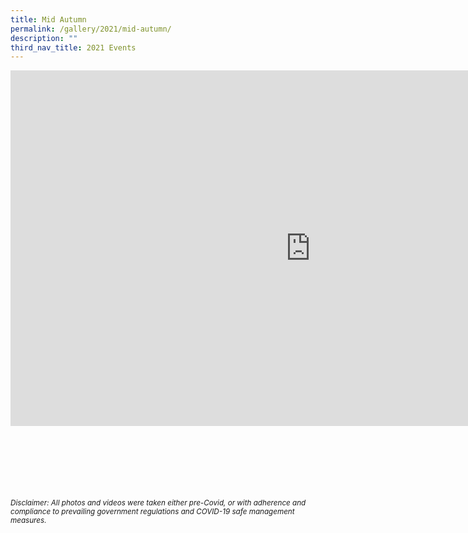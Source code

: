 ```yaml
---
title: Mid Autumn
permalink: /gallery/2021/mid-autumn/
description: ""
third_nav_title: 2021 Events
---
```

<iframe allowfullscreen="true" height="569" width="960" frameborder="0" src="https://docs.google.com/presentation/d/e/2PACX-1vQ1euyNn6GWYOJCmG89NekxZpEu9tbrKFxELi3yo8oH5EawHdasvIxUzdysVqUP7gI9YmGvcBx_Xd99/embed?start=true&amp;loop=true&amp;delayms=5000"></iframe>

<br><br><br><br><br><br>
<sup>_Disclaimer: All photos and videos were taken either pre-Covid, or with adherence and compliance to prevailing government regulations and COVID-19 safe management measures._</sup>